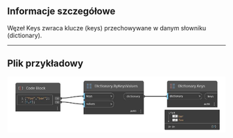 ## Informacje szczegółowe
Węzeł Keys zwraca klucze (keys) przechowywane w danym słowniku (dictionary).
___
## Plik przykładowy

![Keys](./DesignScript.Builtin.Dictionary.Keys_img.jpg)

